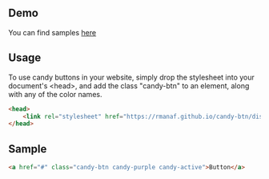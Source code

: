 ## Demo
You can find samples [here](https://rmanaf.github.io/candy-btn/)

## Usage

To use candy buttons in your website, simply drop the stylesheet into your document's &lt;head&gt;, and add the class "candy-btn" to an element, along with any of the color names.


```html
<head>
    <link rel="stylesheet" href="https://rmanaf.github.io/candy-btn/dist/candy-btn.min.css">
</head>
```

## Sample
```html
<a href="#" class="candy-btn candy-purple candy-active">Button</a>
```